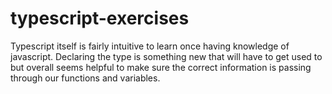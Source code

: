 # typescript-exercises

Typescript itself is fairly intuitive to learn once having knowledge of javascript. Declaring the type is something new that will have to get used to but overall seems helpful to make sure the correct information is passing through our functions and variables.
